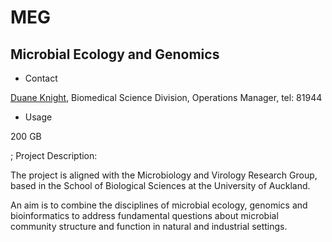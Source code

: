 # MEG

## Microbial Ecology and Genomics

- Contact

[Duane Knight](mailto:d.knight@auckland.ac.nz), Biomedical Science Division, Operations Manager, tel: 81944
- Usage

200 GB 

; Project Description:

The project is aligned with the Microbiology and Virology Research Group, based in the School of Biological Sciences at the University of Auckland. 

An aim is to combine the disciplines of microbial ecology, genomics and bioinformatics to address fundamental questions about microbial community structure and function in natural and industrial settings. 
